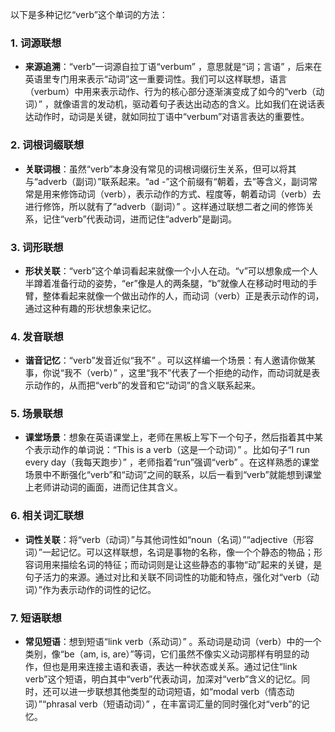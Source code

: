 以下是多种记忆“verb”这个单词的方法：

### 1. 词源联想
 - **来源追溯**：“verb”一词源自拉丁语“verbum” ，意思就是“词；言语” ，后来在英语里专门用来表示“动词”这一重要词性。我们可以这样联想，语言（verbum）中用来表示动作、行为的核心部分逐渐演变成了如今的“verb（动词）” ，就像语言的发动机，驱动着句子表达出动态的含义。比如我们在说话表达动作时，动词是关键，就如同拉丁语中“verbum”对语言表达的重要性。

### 2. 词根词缀联想
 - **关联词根**：虽然“verb”本身没有常见的词根词缀衍生关系，但可以将其与“adverb（副词）”联系起来。“ad -”这个前缀有“朝着，去”等含义，副词常常是用来修饰动词（verb），表示动作的方式、程度等，朝着动词（verb）去进行修饰，所以就有了“adverb（副词）” 。这样通过联想二者之间的修饰关系，记住“verb”代表动词，进而记住“adverb”是副词。

### 3. 词形联想
 - **形状关联**：“verb”这个单词看起来就像一个小人在动。“v”可以想象成一个人半蹲着准备行动的姿势，“er”像是人的两条腿，“b”就像人在移动时甩动的手臂，整体看起来就像一个做出动作的人，而动词（verb）正是表示动作的词，通过这种有趣的形状想象来记忆。

### 4. 发音联想
 - **谐音记忆**：“verb”发音近似“我不” 。可以这样编一个场景：有人邀请你做某事，你说“我不（verb）” ，这里“我不”代表了一个拒绝的动作，而动词就是表示动作的，从而把“verb”的发音和它“动词”的含义联系起来。

### 5. 场景联想
 - **课堂场景**：想象在英语课堂上，老师在黑板上写下一个句子，然后指着其中某个表示动作的单词说：“This is a verb（这是一个动词）” 。比如句子“I run every day（我每天跑步）” ，老师指着“run”强调“verb” 。在这样熟悉的课堂场景中不断强化“verb”和“动词”之间的联系，以后一看到“verb”就能想到课堂上老师讲动词的画面，进而记住其含义。

### 6. 相关词汇联想
 - **词性关联**：将“verb（动词）”与其他词性如“noun（名词）”“adjective（形容词）”一起记忆。可以这样联想，名词是事物的名称，像一个个静态的物品；形容词用来描绘名词的特征；而动词则是让这些静态的事物“动”起来的关键，是句子活力的来源。通过对比和关联不同词性的功能和特点，强化对“verb（动词）”作为表示动作的词性的记忆。

### 7. 短语联想
 - **常见短语**：想到短语“link verb（系动词）” 。系动词是动词（verb）中的一个类别，像“be（am, is, are）”等词，它们虽然不像实义动词那样有明显的动作，但也是用来连接主语和表语，表达一种状态或关系。通过记住“link verb”这个短语，明白其中“verb”代表动词，加深对“verb”含义的记忆。同时，还可以进一步联想其他类型的动词短语，如“modal verb（情态动词）”“phrasal verb（短语动词）” ，在丰富词汇量的同时强化对“verb”的记忆。 